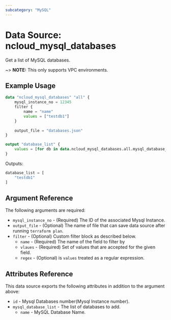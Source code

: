 ```yaml
---
subcategory: "MySQL"
---
```


# Data Source: ncloud_mysql_databases

Get a list of MySQL databases.

~> **NOTE:** This only supports VPC environments.

## Example Usage

```terraform
data "ncloud_mysql_databases" "all" {
    mysql_instance_no = 12345
    filter {
        name = "name"
        values = ["testdb1"]
    }
    
    output_file = "databases.json"
}

output "database_list" {
    values = [for db in data.ncloud_mysql_databases.all.mysql_database_list : db.name]
}
```

Outputs:
```terraform
database_list = [
    "testdb1"
]
```

## Argument Reference

The following arguments are required:

* `mysql_instance_no` - (Required) The ID of the associated Mysql Instance.
* `output_file` - (Optional) The name of file that can save data source after running `terraform plan`.
* `filter` - (Optional) Custom filter block as described below.
  * `name` - (Required) The name of the field to filter by
  * `vlaues` - (Required) Set of values that are accepted for the given field.
  * `regex` - (Optional) is `values` treated as a regular expression.

## Attributes Reference

This data source exports the following attributes in addition to the argument above: 

* `id` - Mysql Databases number(Mysql Instance number).
* `mysql_database_list` - The list of databases to add.
  * `name` - MySQL Database Name.
